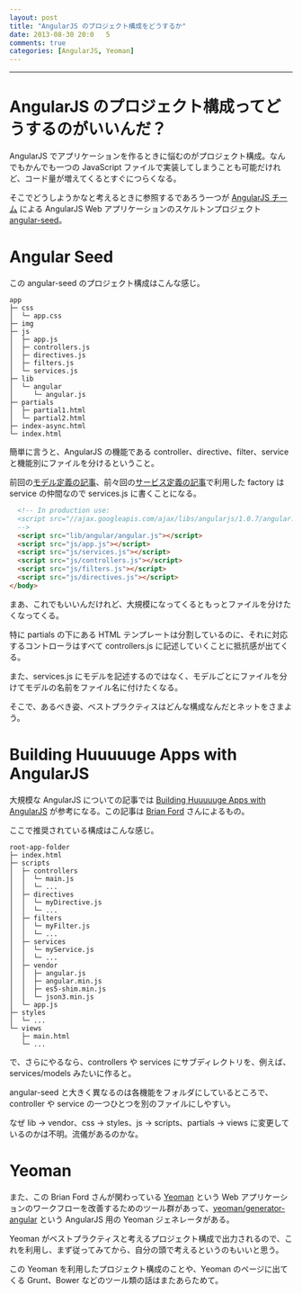 ```yaml
---
layout: post
title: "AngularJS のプロジェクト構成をどうするか"
date: 2013-08-30 20:0	5
comments: true
categories: [AngularJS, Yeoman]
---
```


---

# AngularJS のプロジェクト構成ってどうするのがいいんだ？

AngularJS でアプリケーションを作るときに悩むのがプロジェクト構成。なんでもかんでも一つの JavaScript ファイルで実装してしまうことも可能だけれど、コード量が増えてくるとすぐにつらくなる。

そこでどうしようかなと考えるときに参照するであろう一つが [AngularJS チーム](https://github.com/angular?tab=members) による AngularJS Web アプリケーションのスケルトンプロジェクト [angular-seed](https://github.com/angular/angular-seed)。

<!-- more -->


# Angular Seed

この angular-seed のプロジェクト構成はこんな感じ。

```
app
├─ css
│  └─ app.css
├─ img
├─ js
│  ├─ app.js
│  ├─ controllers.js
│  ├─ directives.js
│  ├─ filters.js
│  └─ services.js
├─ lib
│  └─ angular
│     └─ angular.js
├─ partials
│  ├─ partial1.html
│  └─ partial2.html
├─ index-async.html
└─ index.html
```

簡単に言うと、AngularJS の機能である controller、directive、filter、service と機能別にファイルを分けるということ。

前回の[モデル定義の記事](/blog/2013/08/28/how-to-declare-models/)、前々回の[サービス定義の記事](/blog/2013/08/29/angularjs-web-api-call/)で利用した factory は service の仲間なので services.js に書くことになる。

``` html index.html
  <!-- In production use:
  <script src="//ajax.googleapis.com/ajax/libs/angularjs/1.0.7/angular.min.js"></script>
  -->
  <script src="lib/angular/angular.js"></script>
  <script src="js/app.js"></script>
  <script src="js/services.js"></script>
  <script src="js/controllers.js"></script>
  <script src="js/filters.js"></script>
  <script src="js/directives.js"></script>
</body>
```

まあ、これでもいいんだけれど、大規模になってくるともっとファイルを分けたくなってくる。

特に partials の下にある HTML テンプレートは分割しているのに、それに対応するコントローラはすべて controllers.js に記述していくことに抵抗感が出てくる。

また、services.js にモデルを記述するのではなく、モデルごとにファイルを分けてモデルの名前をファイル名に付けたくなる。

そこで、あるべき姿、ベストプラクティスはどんな構成なんだとネットをさまよう。


# Building Huuuuuge Apps with AngularJS

大規模な AngularJS についての記事では [Building Huuuuuge Apps with AngularJS](http://briantford.com/blog/huuuuuge-angular-apps.html) が参考になる。この記事は [Brian Ford](https://twitter.com/briantford) さんによるもの。

ここで推奨されている構成はこんな感じ。

```
root-app-folder
├─ index.html
├─ scripts
│  ├─ controllers
│  │  └─ main.js
│  │  └─ ...
│  ├─ directives
│  │  └─ myDirective.js
│  │  └─ ...
│  ├─ filters
│  │  └─ myFilter.js
│  │  └─ ...
│  ├─ services
│  │  └─ myService.js
│  │  └─ ...
│  ├─ vendor
│  │  ├─ angular.js
│  │  ├─ angular.min.js
│  │  ├─ es5-shim.min.js
│  │  └─ json3.min.js
│  └─ app.js
├─ styles
│  └─ ...
└─ views
   ├─ main.html
   └─ ...
```

で、さらにやるなら、controllers や services にサブディレクトリを、例えば、services/models みたいに作ると。

angular-seed と大きく異なるのは各機能をフォルダにしているところで、controller や service の一つひとつを別のファイルにしやすい。

なぜ lib -> vendor、css -> styles、js -> scripts、partials -> views に変更しているのかは不明。流儀があるのかな。


# Yeoman

また、この Brian Ford さんが関わっている [Yeoman](http://yeoman.io) という Web アプリケーションのワークフローを改善するためのツール群があって、[yeoman/generator-angular](https://github.com/yeoman/generator-angular) という AngularJS 用の Yeoman ジェネレータがある。

Yeoman がベストプラクティスと考えるプロジェクト構成で出力されるので、これを利用し、まず従ってみてから、自分の頭で考えるというのもいいと思う。

この Yeoman を利用したプロジェクト構成のことや、Yeoman のページに出てくる Grunt、Bower などのツール類の話はまたあらためて。
